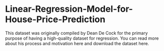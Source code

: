 # Linear-Regression-Model-for-House-Price-Prediction
This dataset was originally compiled by Dean De Cock for the primary purpose of having a high-quality dataset for regression. You can read more about his process and motivation here and download the dataset here.
